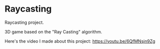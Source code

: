 # Raycasting
Raycasting project.

3D game based on the "Ray Casting" algorithm.

Here's the video I made about this project: https://youtu.be/6QfMNsjn9Zg
